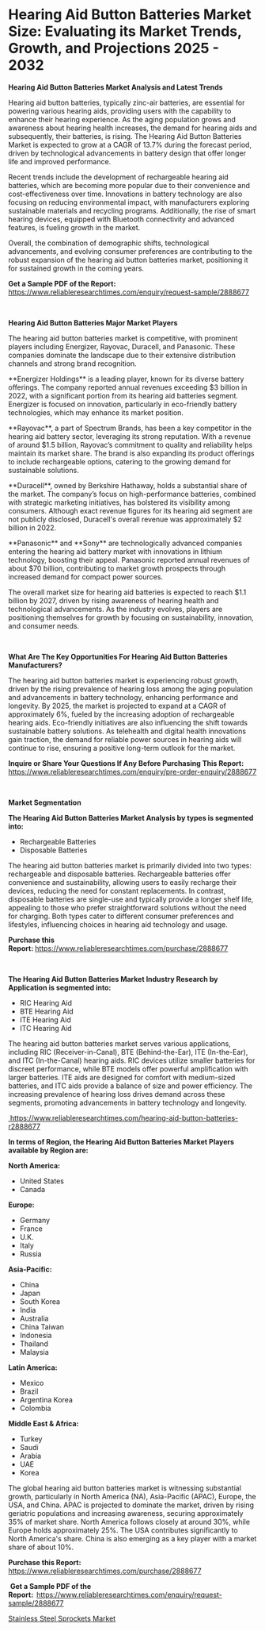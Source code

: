 <p><h1>Hearing Aid Button Batteries Market Size: Evaluating its Market Trends, Growth, and Projections 2025 - 2032</h1></p><p><strong>Hearing Aid Button Batteries Market Analysis and Latest Trends</strong></p>
<p><p>Hearing aid button batteries, typically zinc-air batteries, are essential for powering various hearing aids, providing users with the capability to enhance their hearing experience. As the aging population grows and awareness about hearing health increases, the demand for hearing aids and subsequently, their batteries, is rising. The Hearing Aid Button Batteries Market is expected to grow at a CAGR of 13.7% during the forecast period, driven by technological advancements in battery design that offer longer life and improved performance.</p><p>Recent trends include the development of rechargeable hearing aid batteries, which are becoming more popular due to their convenience and cost-effectiveness over time. Innovations in battery technology are also focusing on reducing environmental impact, with manufacturers exploring sustainable materials and recycling programs. Additionally, the rise of smart hearing devices, equipped with Bluetooth connectivity and advanced features, is fueling growth in the market.</p><p>Overall, the combination of demographic shifts, technological advancements, and evolving consumer preferences are contributing to the robust expansion of the hearing aid button batteries market, positioning it for sustained growth in the coming years.</p></p>
<p><strong>Get a Sample PDF of the Report:&nbsp;</strong> <a href="https://www.reliableresearchtimes.com/enquiry/request-sample/2888677?utm_campaign=3442&utm_medium=2&utm_source=Github&utm_content=ia&utm_term=14032025&utm_id=hearing-aid-button-batteries">https://www.reliableresearchtimes.com/enquiry/request-sample/2888677</a></p>
<p>&nbsp;</p>
<p><strong>Hearing Aid Button Batteries Major Market Players</strong></p>
<p><p>The hearing aid button batteries market is competitive, with prominent players including Energizer, Rayovac, Duracell, and Panasonic. These companies dominate the landscape due to their extensive distribution channels and strong brand recognition.</p><p>**Energizer Holdings** is a leading player, known for its diverse battery offerings. The company reported annual revenues exceeding $3 billion in 2022, with a significant portion from its hearing aid batteries segment. Energizer is focused on innovation, particularly in eco-friendly battery technologies, which may enhance its market position.</p><p>**Rayovac**, a part of Spectrum Brands, has been a key competitor in the hearing aid battery sector, leveraging its strong reputation. With a revenue of around $1.5 billion, Rayovac’s commitment to quality and reliability helps maintain its market share. The brand is also expanding its product offerings to include rechargeable options, catering to the growing demand for sustainable solutions.</p><p>**Duracell**, owned by Berkshire Hathaway, holds a substantial share of the market. The company’s focus on high-performance batteries, combined with strategic marketing initiatives, has bolstered its visibility among consumers. Although exact revenue figures for its hearing aid segment are not publicly disclosed, Duracell's overall revenue was approximately $2 billion in 2022.</p><p>**Panasonic** and **Sony** are technologically advanced companies entering the hearing aid battery market with innovations in lithium technology, boosting their appeal. Panasonic reported annual revenues of about $70 billion, contributing to market growth prospects through increased demand for compact power sources.</p><p>The overall market size for hearing aid batteries is expected to reach $1.1 billion by 2027, driven by rising awareness of hearing health and technological advancements. As the industry evolves, players are positioning themselves for growth by focusing on sustainability, innovation, and consumer needs.</p></p>
<p>&nbsp;</p>
<p><strong>What Are The Key Opportunities For Hearing Aid Button Batteries Manufacturers?</strong></p>
<p><p>The hearing aid button batteries market is experiencing robust growth, driven by the rising prevalence of hearing loss among the aging population and advancements in battery technology, enhancing performance and longevity. By 2025, the market is projected to expand at a CAGR of approximately 6%, fueled by the increasing adoption of rechargeable hearing aids. Eco-friendly initiatives are also influencing the shift towards sustainable battery solutions. As telehealth and digital health innovations gain traction, the demand for reliable power sources in hearing aids will continue to rise, ensuring a positive long-term outlook for the market.</p></p>
<p><strong>Inquire or Share Your Questions If Any Before Purchasing This Report:</strong> <a href="https://www.reliableresearchtimes.com/enquiry/pre-order-enquiry/2888677?utm_campaign=3442&utm_medium=2&utm_source=Github&utm_content=ia&utm_term=14032025&utm_id=hearing-aid-button-batteries">https://www.reliableresearchtimes.com/enquiry/pre-order-enquiry/2888677</a></p>
<p>&nbsp;</p>
<p><strong>Market Segmentation</strong></p>
<p><strong>The Hearing Aid Button Batteries Market Analysis by types is segmented into:</strong></p>
<p><ul><li>Rechargeable Batteries</li><li>Disposable Batteries</li></ul></p>
<p><p>The hearing aid button batteries market is primarily divided into two types: rechargeable and disposable batteries. Rechargeable batteries offer convenience and sustainability, allowing users to easily recharge their devices, reducing the need for constant replacements. In contrast, disposable batteries are single-use and typically provide a longer shelf life, appealing to those who prefer straightforward solutions without the need for charging. Both types cater to different consumer preferences and lifestyles, influencing choices in hearing aid technology and usage.</p></p>
<p><strong>Purchase this Report:&nbsp;</strong><a href="https://www.reliableresearchtimes.com/purchase/2888677?utm_campaign=3442&utm_medium=2&utm_source=Github&utm_content=ia&utm_term=14032025&utm_id=hearing-aid-button-batteries">https://www.reliableresearchtimes.com/purchase/2888677</a></p>
<p>&nbsp;</p>
<p><strong>The Hearing Aid Button Batteries Market Industry Research by Application is segmented into:</strong></p>
<p><ul><li>RIC Hearing Aid</li><li>BTE Hearing Aid</li><li>ITE Hearing Aid</li><li>ITC Hearing Aid</li></ul></p>
<p><p>The hearing aid button batteries market serves various applications, including RIC (Receiver-in-Canal), BTE (Behind-the-Ear), ITE (In-the-Ear), and ITC (In-the-Canal) hearing aids. RIC devices utilize smaller batteries for discreet performance, while BTE models offer powerful amplification with larger batteries. ITE aids are designed for comfort with medium-sized batteries, and ITC aids provide a balance of size and power efficiency. The increasing prevalence of hearing loss drives demand across these segments, promoting advancements in battery technology and longevity.</p></p>
<p><a href="https://www.reliableresearchtimes.com/hearing-aid-button-batteries-r2888677?utm_campaign=3442&utm_medium=2&utm_source=Github&utm_content=ia&utm_term=14032025&utm_id=hearing-aid-button-batteries">&nbsp;https://www.reliableresearchtimes.com/hearing-aid-button-batteries-r2888677</a></p>
<p><strong>In terms of Region, the Hearing Aid Button Batteries Market Players available by Region are:</strong></p>
<p>
    <p> <strong> North America: </strong>
        <ul>
            <li>United States</li>
            <li>Canada</li>
        </ul>
        </p> 
    <p> <strong> Europe: </strong>
        <ul>
            <li>Germany</li>
            <li>France</li>
            <li>U.K.</li>
            <li>Italy</li>
            <li>Russia</li>
        </ul>
        </p> 
    <p> <strong> Asia-Pacific: </strong>
        <ul>
            <li>China</li>
            <li>Japan</li>
            <li>South Korea</li>
            <li>India</li>
            <li>Australia</li>
            <li>China Taiwan</li>
            <li>Indonesia</li>
            <li>Thailand</li>
            <li>Malaysia</li>
        </ul>
        </p> 
    <p> <strong> Latin America: </strong>
        <ul>
            <li>Mexico</li>
            <li>Brazil</li>
            <li>Argentina Korea</li>
            <li>Colombia</li>
        </ul>
        </p> 
    <p> <strong> Middle East & Africa: </strong>
        <ul>
            <li>Turkey</li>
            <li>Saudi</li>
            <li>Arabia</li>
            <li>UAE</li>
            <li>Korea</li>
        </ul>
    </p>
    </p>
<p><p>The global hearing aid button batteries market is witnessing substantial growth, particularly in North America (NA), Asia-Pacific (APAC), Europe, the USA, and China. APAC is projected to dominate the market, driven by rising geriatric populations and increasing awareness, securing approximately 35% of market share. North America follows closely at around 30%, while Europe holds approximately 25%. The USA contributes significantly to North America's share. China is also emerging as a key player with a market share of about 10%.</p></p>
<p><strong>Purchase this Report: </strong><a href="https://www.reliableresearchtimes.com/purchase/2888677?utm_campaign=3442&utm_medium=2&utm_source=Github&utm_content=ia&utm_term=14032025&utm_id=hearing-aid-button-batteries">https://www.reliableresearchtimes.com/purchase/2888677</a></p>
<p>&nbsp;<strong>Get a Sample PDF of the Report:&nbsp;&nbsp;</strong><a href="https://www.reliableresearchtimes.com/enquiry/request-sample/2888677?utm_campaign=3442&utm_medium=2&utm_source=Github&utm_content=ia&utm_term=14032025&utm_id=hearing-aid-button-batteries">https://www.reliableresearchtimes.com/enquiry/request-sample/2888677</a></p>
<p><strong></strong></p>
<p><p><a href="https://github.com/wynonachirei9/Market-Research-Report-List-1/blob/main/stainless-steel-sprockets-market.md?utm_campaign=3442&utm_medium=2&utm_source=Github&utm_content=ia&utm_term=14032025&utm_id=hearing-aid-button-batteries">Stainless Steel Sprockets Market</a></p></p>